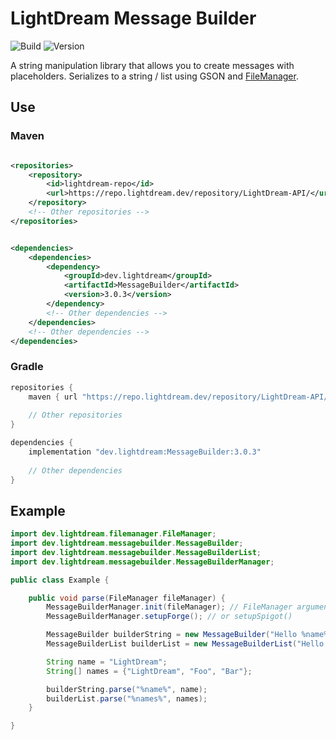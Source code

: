 # LightDream Message Builder

![Build](https://github.com/L1ghtDream/MessageBuilder/actions/workflows/build.yml/badge.svg)
![Version](https://img.shields.io/badge/Version-3.0.3-red.svg)

A string manipulation library that allows you to create messages with placeholders.
Serializes to a string / list using GSON and [FileManager](https://github.com/L1ghtDream/FileManager).

## Use

### Maven

```xml

<repositories>
    <repository>
        <id>lightdream-repo</id>
        <url>https://repo.lightdream.dev/repository/LightDream-API/</url>
    </repository>
    <!-- Other repositories -->
</repositories>
```

```xml

<dependencies>
    <dependencies>
        <dependency>
            <groupId>dev.lightdream</groupId>
            <artifactId>MessageBuilder</artifactId>
            <version>3.0.3</version>
        </dependency>
        <!-- Other dependencies -->
    </dependencies>
    <!-- Other dependencies -->
</dependencies>
```

### Gradle

```gradle
repositories {
    maven { url "https://repo.lightdream.dev/repository/LightDream-API/" }
    
    // Other repositories
}

dependencies {
    implementation "dev.lightdream:MessageBuilder:3.0.3"
    
    // Other dependencies
}
```

## Example

```java
import dev.lightdream.filemanager.FileManager;
import dev.lightdream.messagebuilder.MessageBuilder;
import dev.lightdream.messagebuilder.MessageBuilderList;
import dev.lightdream.messagebuilder.MessageBuilderManager;

public class Example {

    public void parse(FileManager fileManager) {
        MessageBuilderManager.init(fileManager); // FileManager argument is optional
        MessageBuilderManager.setupForge(); // or setupSpigot()

        MessageBuilder builderString = new MessageBuilder("Hello %name%!");
        MessageBuilderList builderList = new MessageBuilderList("Hello %names%!");

        String name = "LightDream";
        String[] names = {"LightDream", "Foo", "Bar"};

        builderString.parse("%name%", name);
        builderList.parse("%names%", names);
    }

}
```


